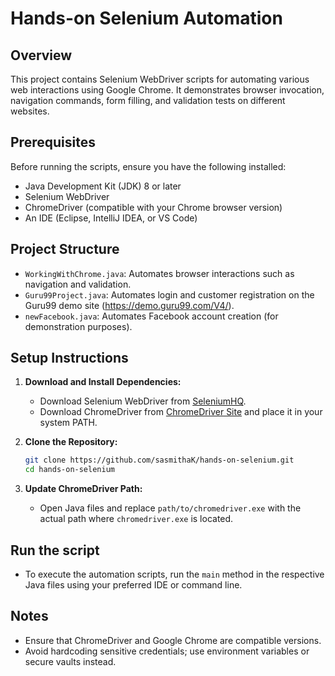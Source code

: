 # Hands-on Selenium Automation

## Overview
This project contains Selenium WebDriver scripts for automating various web interactions using Google Chrome. It demonstrates browser invocation, navigation commands, form filling, and validation tests on different websites.

## Prerequisites
Before running the scripts, ensure you have the following installed:
- Java Development Kit (JDK) 8 or later
- Selenium WebDriver
- ChromeDriver (compatible with your Chrome browser version)
- An IDE (Eclipse, IntelliJ IDEA, or VS Code)

## Project Structure
- `WorkingWithChrome.java`: Automates browser interactions such as navigation and validation.
- `Guru99Project.java`: Automates login and customer registration on the Guru99 demo site (https://demo.guru99.com/V4/).
- `newFacebook.java`: Automates Facebook account creation (for demonstration purposes).

## Setup Instructions
1. **Download and Install Dependencies:**
   - Download Selenium WebDriver from [SeleniumHQ](https://www.selenium.dev/downloads/).
   - Download ChromeDriver from [ChromeDriver Site](https://chromedriver.chromium.org/downloads/) and place it in your system PATH.

2. **Clone the Repository:**
   ```sh
   git clone https://github.com/sasmithaK/hands-on-selenium.git
   cd hands-on-selenium
   ```

3. **Update ChromeDriver Path:**
   - Open Java files and replace `path/to/chromedriver.exe` with the actual path where `chromedriver.exe` is located.

## Run the script
   - To execute the automation scripts, run the `main` method in the respective Java files using your preferred IDE or command line.

## Notes
- Ensure that ChromeDriver and Google Chrome are compatible versions.
- Avoid hardcoding sensitive credentials; use environment variables or secure vaults instead.

